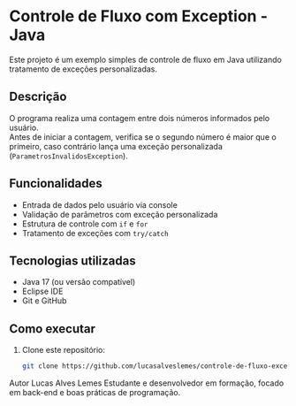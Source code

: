 # Controle de Fluxo com Exception - Java

Este projeto é um exemplo simples de controle de fluxo em Java utilizando tratamento de exceções personalizadas.

## Descrição

O programa realiza uma contagem entre dois números informados pelo usuário.  
Antes de iniciar a contagem, verifica se o segundo número é maior que o primeiro, caso contrário lança uma exceção personalizada (`ParametrosInvalidosException`).  

## Funcionalidades

- Entrada de dados pelo usuário via console
- Validação de parâmetros com exceção personalizada
- Estrutura de controle com `if` e `for`
- Tratamento de exceções com `try/catch`

## Tecnologias utilizadas

- Java 17 (ou versão compatível)
- Eclipse IDE
- Git e GitHub

## Como executar

1. Clone este repositório:
   ```bash
   git clone https://github.com/lucasalveslemes/controle-de-fluxo-exception-java.git

Autor
Lucas Alves Lemes
Estudante e desenvolvedor em formação, focado em back-end e boas práticas de programação.
